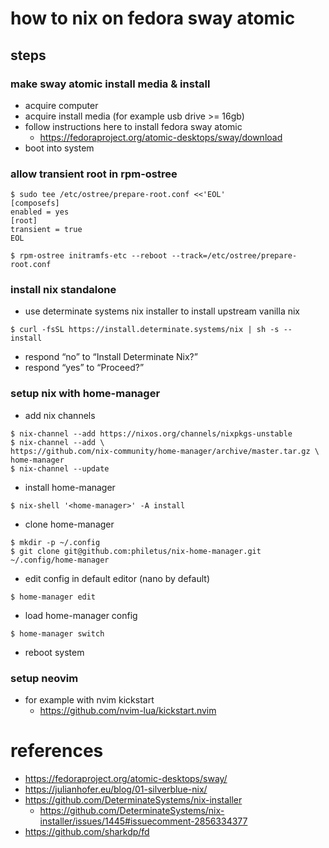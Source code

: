 # how to nix on fedora sway atomic

## steps

### make sway atomic install media & install

* acquire computer
* acquire install media (for example usb drive >= 16gb)
* follow instructions here to install fedora sway atomic
    - https://fedoraproject.org/atomic-desktops/sway/download
* boot into system


### allow transient root in rpm-ostree

```
$ sudo tee /etc/ostree/prepare-root.conf <<'EOL'
[composefs]
enabled = yes
[root]
transient = true
EOL

$ rpm-ostree initramfs-etc --reboot --track=/etc/ostree/prepare-root.conf
```


### install nix standalone

* use determinate systems nix installer to install upstream vanilla nix

```
$ curl -fsSL https://install.determinate.systems/nix | sh -s -- install
```

* respond “no” to “Install Determinate Nix?”
* respond “yes” to “Proceed?”


### setup nix with home-manager

* add nix channels

```
$ nix-channel --add https://nixos.org/channels/nixpkgs-unstable
$ nix-channel --add \
https://github.com/nix-community/home-manager/archive/master.tar.gz \
home-manager
$ nix-channel --update
```

* install home-manager

```
$ nix-shell '<home-manager>' -A install
```

* clone home-manager 

```
$ mkdir -p ~/.config
$ git clone git@github.com:philetus/nix-home-manager.git ~/.config/home-manager
```

* edit config in default editor (nano by default)

```
$ home-manager edit
```

* load home-manager config

```
$ home-manager switch
```

* reboot system


### setup neovim

* for example with nvim kickstart
    - https://github.com/nvim-lua/kickstart.nvim


# references

* https://fedoraproject.org/atomic-desktops/sway/
* https://julianhofer.eu/blog/01-silverblue-nix/
* https://github.com/DeterminateSystems/nix-installer
    - https://github.com/DeterminateSystems/nix-installer/issues/1445#issuecomment-2856334377
* https://github.com/sharkdp/fd

